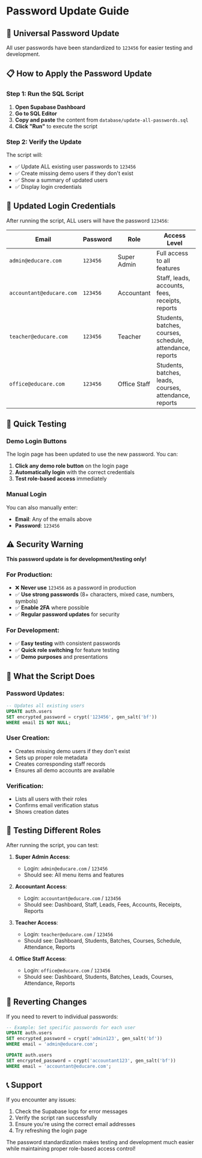 # Password Update Guide

## 🔐 Universal Password Update

All user passwords have been standardized to `123456` for easier testing and development.

## 📋 How to Apply the Password Update

### Step 1: Run the SQL Script
1. **Open Supabase Dashboard**
2. **Go to SQL Editor**
3. **Copy and paste** the content from `database/update-all-passwords.sql`
4. **Click "Run"** to execute the script

### Step 2: Verify the Update
The script will:
- ✅ Update ALL existing user passwords to `123456`
- ✅ Create missing demo users if they don't exist
- ✅ Show a summary of updated users
- ✅ Display login credentials

## 🎯 Updated Login Credentials

After running the script, ALL users will have the password `123456`:

| Email | Password | Role | Access Level |
|-------|----------|------|--------------|
| `admin@educare.com` | `123456` | Super Admin | Full access to all features |
| `accountant@educare.com` | `123456` | Accountant | Staff, leads, accounts, fees, receipts, reports |
| `teacher@educare.com` | `123456` | Teacher | Students, batches, courses, schedule, attendance, reports |
| `office@educare.com` | `123456` | Office Staff | Students, batches, leads, courses, attendance, reports |

## 🚀 Quick Testing

### Demo Login Buttons
The login page has been updated to use the new password. You can:
1. **Click any demo role button** on the login page
2. **Automatically login** with the correct credentials
3. **Test role-based access** immediately

### Manual Login
You can also manually enter:
- **Email**: Any of the emails above
- **Password**: `123456`

## ⚠️ Security Warning

**This password update is for development/testing only!**

### For Production:
- ❌ **Never use** `123456` as a password in production
- ✅ **Use strong passwords** (8+ characters, mixed case, numbers, symbols)
- ✅ **Enable 2FA** where possible
- ✅ **Regular password updates** for security

### For Development:
- ✅ **Easy testing** with consistent passwords
- ✅ **Quick role switching** for feature testing
- ✅ **Demo purposes** and presentations

## 🔧 What the Script Does

### Password Updates:
```sql
-- Updates all existing users
UPDATE auth.users 
SET encrypted_password = crypt('123456', gen_salt('bf'))
WHERE email IS NOT NULL;
```

### User Creation:
- Creates missing demo users if they don't exist
- Sets up proper role metadata
- Creates corresponding staff records
- Ensures all demo accounts are available

### Verification:
- Lists all users with their roles
- Confirms email verification status
- Shows creation dates

## 🧪 Testing Different Roles

After running the script, you can test:

1. **Super Admin Access**:
   - Login: `admin@educare.com` / `123456`
   - Should see: All menu items and features

2. **Accountant Access**:
   - Login: `accountant@educare.com` / `123456`
   - Should see: Dashboard, Staff, Leads, Fees, Accounts, Receipts, Reports

3. **Teacher Access**:
   - Login: `teacher@educare.com` / `123456`
   - Should see: Dashboard, Students, Batches, Courses, Schedule, Attendance, Reports

4. **Office Staff Access**:
   - Login: `office@educare.com` / `123456`
   - Should see: Dashboard, Students, Batches, Leads, Courses, Attendance, Reports

## 🔄 Reverting Changes

If you need to revert to individual passwords:

```sql
-- Example: Set specific passwords for each user
UPDATE auth.users 
SET encrypted_password = crypt('admin123', gen_salt('bf'))
WHERE email = 'admin@educare.com';

UPDATE auth.users 
SET encrypted_password = crypt('accountant123', gen_salt('bf'))
WHERE email = 'accountant@educare.com';
```

## 📞 Support

If you encounter any issues:
1. Check the Supabase logs for error messages
2. Verify the script ran successfully
3. Ensure you're using the correct email addresses
4. Try refreshing the login page

The password standardization makes testing and development much easier while maintaining proper role-based access control!
